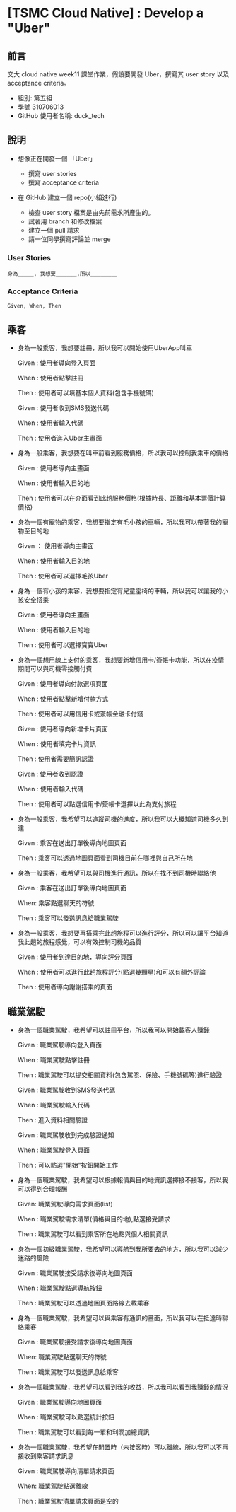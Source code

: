 # [TSMC Cloud Native] : Develop a "Uber"

## 前言
交大 cloud native week11 課堂作業，假設要開發 Uber，撰寫其 user story 以及 acceptance criteria。
- 組別: 第五組
- 學號 310706013
- GitHub 使用者名稱: duck_tech

## 說明

- 想像正在開發一個 「Uber」
    - 撰寫 user stories
    - 撰寫 acceptance criteria
    
- 在 GitHub 建立一個 repo(小組進行)
    - 檢查 user story 檔案是由先前需求所產生的。
    - 試著用 branch 和修改檔案
    - 建立一個 pull 請求
    - 請一位同學撰寫評論並 merge


### User Stories
    身為＿＿＿, 我想要＿＿＿＿,所以＿＿＿＿＿

### Acceptance Criteria 
    Given, When, Then 

## 乘客
- 身為一般乘客，我想要註冊，所以我可以開始使用UberApp叫車

  Given : 使用者導向登入頁面 

  When  : 使用者點擊註冊

  Then  : 使用者可以填基本個人資料(包含手機號碼)

  Given : 使用者收到SMS發送代碼

  When  : 使用者輸入代碼

  Then  : 使用者進入Uber主畫面

- 身為一般乘客，我想要在叫車前看到服務價格，所以我可以控制我乘車的價格

  Given : 使用者導向主畫面

  When : 使用者輸入目的地

  Then : 使用者可以在介面看到此趟服務價格(根據時長、距離和基本票價計算價格)

- 身為一個有寵物的乘客，我想要指定有毛小孩的車輛，所以我可以帶著我的寵物至目的地

  Given ： 使用者導向主畫面

  When : 使用者輸入目的地

  Then : 使用者可以選擇毛孩Uber

- 身為一個有小孩的乘客，我想要指定有兒童座椅的車輛，所以我可以讓我的小孩安全搭乘

  Given : 使用者導向主畫面

  When  : 使用者輸入目的地

  Then  : 使用者可以選擇寶寶Uber

- 身為一個想用線上支付的乘客，我想要新增信用卡/簽帳卡功能，所以在疫情期間可以與司機零接觸付費

  Given : 使用者導向付款選項頁面

  When : 使用者點擊新增付款方式

  Then : 使用者可以用信用卡或簽帳金融卡付錢

  Given : 使用者導向新增卡片頁面

  When : 使用者填完卡片資訊

  Then : 使用者需要簡訊認證

  Given : 使用者收到認證

  When : 使用者輸入代碼

  Then : 使用者可以點選信用卡/簽帳卡選擇以此為支付旅程

- 身為一般乘客，我希望可以追蹤司機的進度，所以我可以大概知道司機多久到達

  Given : 乘客在送出訂單後導向地圖頁面

  Then : 乘客可以透過地圖頁面看到司機目前在哪裡與自己所在地

- 身為一般乘客，我希望可以與司機進行通訊，所以在找不到司機時聯絡他

  Given : 乘客在送出訂單後導向地圖頁面

  When: 乘客點選聊天的符號

  Then : 乘客可以發送訊息給職業駕駛

- 身為一般乘客，我想要再搭乘完此趟旅程可以進行評分，所以可以讓平台知道我此趟的旅程感覺，可以有效控制司機的品質

  Given : 使用者到達目的地，導向評分頁面

  When : 使用者可以進行此趟旅程評分(點選幾顆星)和可以有額外評論

  Then : 使用者導向謝謝搭乘的頁面

## 職業駕駛
- 身為一個職業駕駛，我希望可以註冊平台，所以我可以開始載客人賺錢

  Given : 職業駕駛導向登入頁面 

  When  : 職業駕駛點擊註冊

  Then  : 職業駕駛可以提交相關資料(包含駕照、保險、手機號碼等)進行驗證

  Given : 職業駕駛收到SMS發送代碼

  When  : 職業駕駛輸入代碼

  Then  : 進入資料相關驗證

  Given : 職業駕駛收到完成驗證通知

  When : 職業駕駛登入頁面

  Then : 可以點選"開始"按鈕開始工作

- 身為一個職業駕駛，我希望可以根據報價與目的地資訊選擇接不接客，所以我可以得到合理報酬

  Given: 職業駕駛導向需求頁面(list)

  When : 職業駕駛需求清單(價格與目的地),點選接受請求

  Then : 職業駕駛可以看到乘客所在地點與個人相關資訊

- 身為一個初級職業駕駛，我希望可以導航到我所要去的地方，所以我可以減少迷路的風險

  Given : 職業駕駛接受請求後導向地圖頁面

  When : 職業駕駛點選導航按鈕

  Then : 職業駕駛可以透過地圖頁面路線去載乘客

- 身為一個職業駕駛，我希望可以與乘客有通訊的畫面，所以我可以在抵達時聯絡乘客

  Given : 職業駕駛接受請求後導向地圖頁面

  When: 職業駕駛點選聊天的符號

  Then : 職業駕駛可以發送訊息給乘客

- 身為一個職業駕駛，我希望可以看到我的收益，所以我可以看到我賺錢的情況

  Given : 職業駕駛導向地圖頁面

  When : 職業駕駛可以點選統計按鈕

  Then : 職業駕駛可以看到每一單和利潤加總資訊

- 身為一個職業駕駛，我希望在閒置時（未接客時）可以離線，所以我可以不再接收到乘客請求訊息

  Given : 職業駕駛導向清單請求頁面

  When: 職業駕駛點選離線

  Then : 職業駕駛清單請求頁面是空的    
